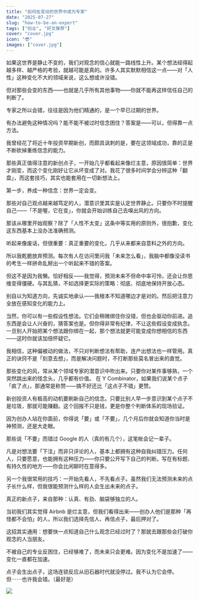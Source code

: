```yaml
---
title: "如何在变动的世界中成为专家"
date: "2025-07-27"
slug: "how-to-be-an-expert"
tags: ["创业", "好文推荐"]
cover: "cover.jpg"
icon: "😎"
images: ["cover.jpg"]
---
```

如果这世界是静止不变的，我们对观念的信心就能一路线性上升。某个想法经得起越多样、越严格的考验，就越可能是真的。许多人其实默默相信这一点——对「人性」这种变化不大的领域来说，这么想或许没错。



但对那些会变的东西——也就是几乎所有其他事物——你就不能再这样信任自己的判断了。



专家之所以会错，往往是因为他们精通的，是一个早已过期的世界。



有办法避免这种情况吗？能不能不被过时信念困住？答案是——可以，但得靠一点方法。



我曾经花了将近十年投资早期新创，而颇具讽刺的是，要在这领域成功，靠的正是不断砍掉重练信念的能力。



那些真正值得注意的新创点子，一开始几乎都看起来像烂主意，原因很简单：世界才刚变，而这个变化刚好让它从坏变成了对。我花了很多时间学会分辨这种「翻盘」，而这套技巧，其实也能套用在一切新想法上。



第一步，养成一种信念：世界一定会变。



那些对自己观点越来越笃定的人，潜意识里其实是认定世界静止。只要你不时提醒自己——「不是喔，它在变」，你就会开始训练自己去嗅出风的方向。



那该从哪里开始观察？除了「人性不太变」这条中等实用的原则外，很抱歉，变化这东西基本上没办法准确预测。



听起来像废话，但很重要：真正重要的变化，几乎从来都来自意料之外的方向。



所以我乾脆放弃预测。每次有人在访问里问我「未来怎么看」，我脑中都像没读书的考生一样拼命乱掰出一个听起来不错的答案。



但这不是因为我懒。恰好相反——我觉得，预测未来不但命中率可怜，还会让你思维变得僵硬。与其乱猜，不如选择更实际的策略：彻底、彻底地保持开放心态。



别自以为知道方向，先诚实地承认——我根本不知道哪边才是对的。然后把注意力全放在感知变化的能力上。



当然，你可以有一些假设性想法。它们会稍微绑住你没错，但也会驱动你前进。追东西是会让人兴奋的，猜答案也是。但你得非常有纪律，不让这些假设变成执念。
一旦别人开始把某个想法跟你绑在一起，那个想法就更可能变成你想相信的东西——这时你就该加倍怀疑它。



我相信，这种偏被动的做法，不只对判断想法有帮助，连产出想法也一样管用。真正的诀窍不是「刻意去想」，而是解决问题时，不打断那些莫名冒出来的直觉。



那些变化的风，常从某个领域专家的潜意识中吹出来。只要你对某件事够熟，一个突然跳出来的怪念头，几乎都有价值。
在 Y Combinator，如果我们说某个点子「疯了点」，那通常是称赞——搞不好还比「这点子不错」更赞。



新创投资人有极高的动机要刷新自己的信念。只要比别人早一步意识到某个点子不是垃圾，那就可能赚翻。这个回报不只是钱，更是你整个判断体系的现场验证。



因为创办人站在你面前，你得说「要」或「不要」，几个月后你就会知道你当时是神预测，还是大走眼。



那些说「不要」而错过 Google 的人（真的有几个），这笔帐会记一辈子。



凡是对想法要「下注」而非只评论的人，基本上都拥有这种自我纠错压力。任何人，只要愿意，也能拥有这种压力——你只要公开写下自己的判断。写在有标题、有持久性的地方——你会比闲聊时在意得多。



另一个我很常用的技巧：一开始先看人，不先看点子。虽然我们无法预测未来的点子长什么样，但我很能预测什么样的人会生出未来的点子。



真正的新点子，来自那种：认真、有劲、脑袋够独立的人。



当初我们其实觉得 Airbnb 是烂主意，但我们看得出来——创办人他们是那种「再怪都不会怕」的人，所以我们选择先信人、再信点子，最后押对了。



这招其实通用：想要快一点知道自己什么观念已经过时了？那就去跟那些会打破你观念的人当朋友。



不被自己的专业反困住，已经够难了，而未来只会更难。因为变化不是加速了——变化一直都在加速。



点子会生出点子，这场连锁反应从旧石器时代就没停过。我不认为它会停。
但⋯⋯也许我会错。（最好是）




![](https://prod-files-secure.s3.us-west-2.amazonaws.com/112d0858-5090-4d34-a606-b75eb8d65fd2/46476355-9cf3-4e99-9b7a-3531bc426380/1000202064.png?X-Amz-Algorithm=AWS4-HMAC-SHA256&X-Amz-Content-Sha256=UNSIGNED-PAYLOAD&X-Amz-Credential=ASIAZI2LB466ZAGZSJNF%2F20251022%2Fus-west-2%2Fs3%2Faws4_request&X-Amz-Date=20251022T214317Z&X-Amz-Expires=3600&X-Amz-Security-Token=IQoJb3JpZ2luX2VjEH0aCXVzLXdlc3QtMiJIMEYCIQDfFe1RmWMNcnXcJV4y8gC%2B7f%2B3VEulvNfRwhh68xCDtAIhAMKPMI7coeABjThIlltrdD36biQcbpuLV2O9AHnP170KKv8DCDUQABoMNjM3NDIzMTgzODA1IgxpP9lwPgsq6FqcUmoq3AOLtoLLhsDPZh63bCtwucrCLvBSWAdvWwpjaVva%2B5IHVhfQ81Rdc1YY8rbm%2BeOVeK4OWgYP6%2BAYci8f0RnRZGZumdjYftKzQszWgN8CW4anVfbjRtoeuP1%2FAZeEIe68gpHjOl%2FdlBWq6HocIOiuLmlyH46gT23KigCh1F%2FS4sYEMTsSuD%2Beym11MG94SK3MYXUMbdGr9FuvjB5gQd2f3ip0kh7Any4Ka8ATvDxfIWzIG%2B9MQ4vz%2FgwoiUVqHsMepiZNOm0Y8luVY0yT0UL6daK%2BOgtRdgWhxyhmJhCeORKb4PRjQBEeBXfajCSOil2OQgxuLyqP2%2FaNUXP2tUVwUZVrA6ATmgoGMkikpF40dBogitfvnV%2B%2FETCy9nWIPNOV%2BXwvRq9wdulAsaV%2BXUBTsPSRAKMHHfiI58Zf92RUOhz%2FTzlCV%2FkjsezKKicd1oiOHzxrHGaG47%2BcL5zoPlqWoyAMSA5kliqodQ16VTMYUI2clAiRDO4xbtuYasFpNDeKadBLlOBDTAeUhtgbrv54%2F24hkEFPuaGdd8zFJZeeCoi%2F%2BJi3OHPAeV%2F5PpkBrCTZ%2FfTP12MDTgZ8BXxNAmw7NrqQy%2FGAPiXvBqdFC%2FdQVvy1AItsqAWpJOXaRGyCIzDf%2BeTHBjqkAR5Jl%2BljkFwjkIR6GUv%2Ft0RV4ou1Qsh3YXLnjiA6kuZtwoPUk8rTirvnipgb2yHJQDZBUinhx9Ae52YIrGMKIUn3YfvbEY12%2B3Ydi0E%2FwdaoEbMRVkDhsx88bfrqpkt5SS6IWWQGYDMu6ss4VVMFOCdSIQUnUt4t6uh6EUoepw%2BgCV0cv96cFHDyL9ZNGTrGdSZzLnJF%2BzeD2nBVgm66MXEqJKWO&X-Amz-Signature=038b921455d1687bc657c022c074598fd0bd321a26dbfb4b071097e50983b5bb&X-Amz-SignedHeaders=host&x-amz-checksum-mode=ENABLED&x-id=GetObject)

